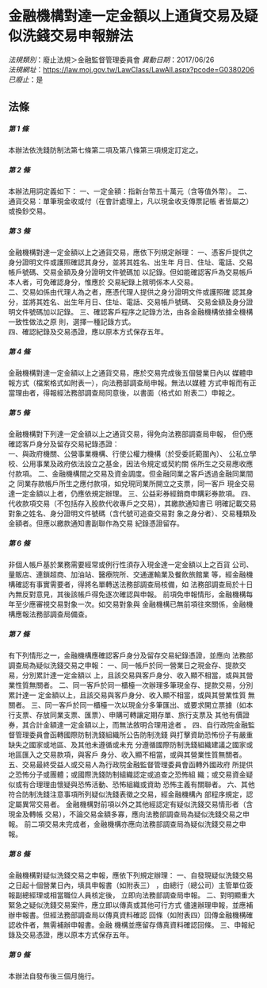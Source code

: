 # 金融機構對達一定金額以上通貨交易及疑似洗錢交易申報辦法

*法規類別*：廢止法規＞金融監督管理委員會
*異動日期*：2017/06/26  
*法規網址*：https://law.moj.gov.tw/LawClass/LawAll.aspx?pcode=G0380206
*已廢止*：是


## 法條
##### 第 1 條
本辦法依洗錢防制法第七條第二項及第八條第三項規定訂定之。

##### 第 2 條
本辦法用詞定義如下：
一、一定金額：指新台幣五十萬元（含等值外幣）。
二、通貨交易：單筆現金收或付（在會計處理上，凡以現金收支傳票記帳
    者皆屬之）或換鈔交易。

##### 第 3 條
金融機構對達一定金額以上之通貨交易，應依下列規定辦理：
一、憑客戶提供之身分證明文件或護照確認其身分，並將其姓名、出生年
    月日、住址、電話、交易帳戶號碼、交易金額及身分證明文件號碼加
    以記錄。但如能確認客戶為交易帳戶本人者，可免確認身分，惟應於
    交易紀錄上敘明係本人交易。                                   
二、交易如係由代理人為之者，應憑代理人提供之身分證明文件或護照確
    認其身分，並將其姓名、出生年月日、住址、電話、交易帳戶號碼、
    交易金額及身分證明文件號碼加以記錄。
三、確認客戶程序之記錄方法，由各金融機構依據全機構一致性做法之原
    則，選擇一種記錄方式。                                      
四、確認紀錄及交易憑證，應以原本方式保存五年。

##### 第 4 條
金融機構對達一定金額以上之通貨交易，應於交易完成後五個營業日內以
媒體申報方式（檔案格式如附表一），向法務部調查局申報。無法以媒體
方式申報而有正當理由者，得報經法務部調查局同意後，以書面（格式如
附表二）申報之。

##### 第 5 條
金融機構對下列達一定金額以上之通貨交易，得免向法務部調查局申報，
但仍應確認客戶身分及留存交易紀錄憑證：                        
一、與政府機關、公營事業機構、行使公權力機構（於受委託範圍內）、
    公私立學校、公用事業及政府依法設立之基金，因法令規定或契約關
    係所生之交易應收應付款項。
二、金融機構間之交易及資金調度。但金融同業之客戶透過金融同業間之
    同業存款帳戶所生之應付款項，如兌現同業所開立之支票，同一客戶
    現金交易達一定金額以上者，仍應依規定辦理。
三、公益彩券經銷商申購彩券款項。
四、代收款項交易（不包括存入股款代收專戶之交易），其繳款通知書已
    明確記載交易對象之姓名、身分證明文件號碼（含代號可追查交易對
    象之身分者）、交易種類及金額者。但應以繳款通知書副聯作為交易
    紀錄憑證留存。

##### 第 6 條
非個人帳戶基於業務需要經常或例行性須存入現金達一定金額以上之百貨
公司、量販店、連鎖超商、加油站、醫療院所、交通運輸業及餐飲旅館業
等，經金融機構確認有事實需要者，得將名單轉送法務部調查局核備，如
法務部調查局於十日內無反對意見，其後該帳戶得免逐次確認與申報。
前項免申報情形，金融機構每年至少應審視交易對象一次。如交易對象與
金融機構已無前項往來關係，金融機構應報法務部調查局備查。

##### 第 7 條
有下列情形之一，金融機構應確認客戶身分及留存交易紀錄憑證，並應向
法務部調查局為疑似洗錢交易之申報： 
一、同一帳戶於同一營業日之現金存、提款交易，分別累計達一定金額以
    上，且該交易與客戶身分、收入顯不相當，或與其營業性質無關者。
二、同一客戶於同一櫃檯一次辦理多筆現金存、提款交易，分別累計達一
    定金額以上，且該交易與客戶身分、收入顯不相當，或與其營業性質
    無關者。
三、同一客戶於同一櫃檯一次以現金分多筆匯出、或要求開立票據（如本
    行支票、存放同業支票、匯票）、申購可轉讓定期存單、旅行支票及
    其他有價證券，其合計金額達一定金額以上，而無法敘明合理用途者
    。
四、自行政院金融監督管理委員會函轉國際防制洗錢組織所公告防制洗錢
    與打擊資助恐怖份子有嚴重缺失之國家或地區、及其他未遵循或未充
    分遵循國際防制洗錢組織建議之國家或地區匯入之交易款項，與客戶
    身分、收入顯不相當，或與其營業性質無關者。
五、交易最終受益人或交易人為行政院金融監督管理委員會函轉外國政府
    所提供之恐怖分子或團體；或國際洗錢防制組織認定或追查之恐怖組
    織；或交易資金疑似或有合理理由懷疑與恐怖活動、恐怖組織或資助
    恐怖主義有關聯者。
六、其他符合防制洗錢注意事項所列疑似洗錢表徵之交易，經金融機構內
    部程序規定，認定屬異常交易者。
金融機構對前項以外之其他經認定有疑似洗錢交易情形者（含現金及轉帳
交易），不論交易金額多寡，應向法務部調查局為疑似洗錢交易之申報。
前二項交易未完成者，金融機構亦應向法務部調查局為疑似洗錢交易之申
報。

##### 第 8 條
金融機構對疑似洗錢交易之申報，應依下列規定辦理：
一、自發現疑似洗錢交易之日起十個營業日內，填具申報書（如附表三）
    ，由總行（總公司）主管單位簽報副總經理或相當職位人員核定後，
    立即向法務部調查局申報。
二、對明顯重大緊急之疑似洗錢交易案件，應立即以傳真或其他可行方式
    儘速辦理申報，並應補辦申報書。但經法務部調查局以傳真資料確認
    回條（如附表四）回傳金融機構確認收件者，無需補辦申報書。金融
    機構並應留存傳真資料確認回條。
三、申報紀錄及交易憑證，應以原本方式保存五年。

##### 第 9 條
本辦法自發布後三個月施行。



